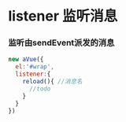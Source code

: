 # listener 监听消息

### 监听由sendEvent派发的消息

```javascript
new aVue({
  el:'#wrap',
  listener:{
    reload(){ //消息名
      //todo
    }
  }
})
```


